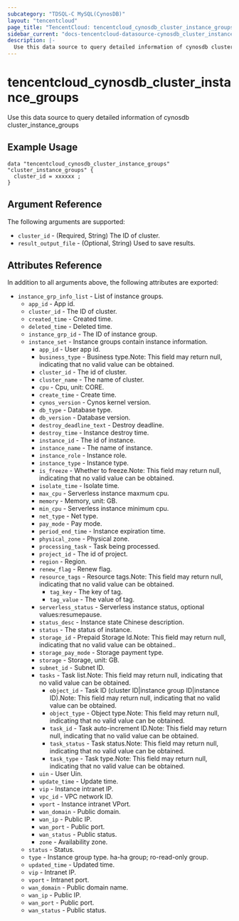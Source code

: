 ```yaml
---
subcategory: "TDSQL-C MySQL(CynosDB)"
layout: "tencentcloud"
page_title: "TencentCloud: tencentcloud_cynosdb_cluster_instance_groups"
sidebar_current: "docs-tencentcloud-datasource-cynosdb_cluster_instance_groups"
description: |-
  Use this data source to query detailed information of cynosdb cluster_instance_groups
---
```


# tencentcloud_cynosdb_cluster_instance_groups

Use this data source to query detailed information of cynosdb cluster_instance_groups

## Example Usage

```hcl
data "tencentcloud_cynosdb_cluster_instance_groups" "cluster_instance_groups" {
  cluster_id = xxxxxx ;
}
```

## Argument Reference

The following arguments are supported:

* `cluster_id` - (Required, String) The ID of cluster.
* `result_output_file` - (Optional, String) Used to save results.

## Attributes Reference

In addition to all arguments above, the following attributes are exported:

* `instance_grp_info_list` - List of instance groups.
  * `app_id` - App id.
  * `cluster_id` - The ID of cluster.
  * `created_time` - Created time.
  * `deleted_time` - Deleted time.
  * `instance_grp_id` - The ID of instance group.
  * `instance_set` - Instance groups contain instance information.
    * `app_id` - User app id.
    * `business_type` - Business type.Note: This field may return null, indicating that no valid value can be obtained.
    * `cluster_id` - The id of cluster.
    * `cluster_name` - The name of cluster.
    * `cpu` - Cpu, unit: CORE.
    * `create_time` - Create time.
    * `cynos_version` - Cynos kernel version.
    * `db_type` - Database type.
    * `db_version` - Database version.
    * `destroy_deadline_text` - Destroy deadline.
    * `destroy_time` - Instance destroy time.
    * `instance_id` - The id of instance.
    * `instance_name` - The name of instance.
    * `instance_role` - Instance role.
    * `instance_type` - Instance type.
    * `is_freeze` - Whether to freeze.Note: This field may return null, indicating that no valid value can be obtained.
    * `isolate_time` - Isolate time.
    * `max_cpu` - Serverless instance maxmum cpu.
    * `memory` - Memory, unit: GB.
    * `min_cpu` - Serverless instance minimum cpu.
    * `net_type` - Net type.
    * `pay_mode` - Pay mode.
    * `period_end_time` - Instance expiration time.
    * `physical_zone` - Physical zone.
    * `processing_task` - Task being processed.
    * `project_id` - The id of project.
    * `region` - Region.
    * `renew_flag` - Renew flag.
    * `resource_tags` - Resource tags.Note: This field may return null, indicating that no valid value can be obtained.
      * `tag_key` - The key of tag.
      * `tag_value` - The value of tag.
    * `serverless_status` - Serverless instance status, optional values:resumepause.
    * `status_desc` - Instance state Chinese description.
    * `status` - The status of instance.
    * `storage_id` - Prepaid Storage Id.Note: This field may return null, indicating that no valid value can be obtained..
    * `storage_pay_mode` - Storage payment type.
    * `storage` - Storage, unit: GB.
    * `subnet_id` - Subnet ID.
    * `tasks` - Task list.Note: This field may return null, indicating that no valid value can be obtained.
      * `object_id` - Task ID (cluster ID|instance group ID|instance ID).Note: This field may return null, indicating that no valid value can be obtained.
      * `object_type` - Object type.Note: This field may return null, indicating that no valid value can be obtained.
      * `task_id` - Task auto-increment ID.Note: This field may return null, indicating that no valid value can be obtained.
      * `task_status` - Task status.Note: This field may return null, indicating that no valid value can be obtained.
      * `task_type` - Task type.Note: This field may return null, indicating that no valid value can be obtained.
    * `uin` - User Uin.
    * `update_time` - Update time.
    * `vip` - Instance intranet IP.
    * `vpc_id` - VPC network ID.
    * `vport` - Instance intranet VPort.
    * `wan_domain` - Public domain.
    * `wan_ip` - Public IP.
    * `wan_port` - Public port.
    * `wan_status` - Public status.
    * `zone` - Availability zone.
  * `status` - Status.
  * `type` - Instance group type. ha-ha group; ro-read-only group.
  * `updated_time` - Updated time.
  * `vip` - Intranet IP.
  * `vport` - Intranet port.
  * `wan_domain` - Public domain name.
  * `wan_ip` - Public IP.
  * `wan_port` - Public port.
  * `wan_status` - Public status.


